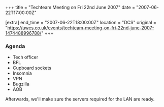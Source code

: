 +++
title = "Techteam Meeting on Fri 22nd June 2007"
date = "2007-06-22T17:00:00Z"

[extra]
end_time = "2007-06-22T18:00:00Z"
location = "DCS"
original = "https://uwcs.co.uk/events/techteam-meeting-on-fri-22nd-june-2007-1474488996788/"
+++

### Agenda

  - Tech officer
  - BFL
  - Cupboard sockets
  - Insomnia
  - VPN
  - Bugzilla
  - AOB

Afterwards, we'll make sure the servers required for the LAN are ready.

